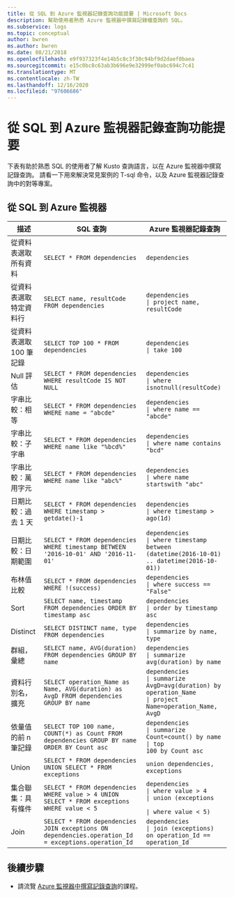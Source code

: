 ```yaml
---
title: 從 SQL 到 Azure 監視器記錄查詢功能提要 | Microsoft Docs
description: 幫助使用者熟悉 Azure 監視器中撰寫記錄檔查詢的 SQL。
ms.subservice: logs
ms.topic: conceptual
author: bwren
ms.author: bwren
ms.date: 08/21/2018
ms.openlocfilehash: e9f937323f4e14b5c8c3f30c94bf9d2daef0baea
ms.sourcegitcommit: e15c0bc8c63ab3b696e9e32999ef0abc694c7c41
ms.translationtype: MT
ms.contentlocale: zh-TW
ms.lasthandoff: 12/16/2020
ms.locfileid: "97606686"
---
```

# <a name="sql-to-azure-monitor-log-query-cheat-sheet"></a>從 SQL 到 Azure 監視器記錄查詢功能提要 

下表有助於熟悉 SQL 的使用者了解 Kusto 查詢語言，以在 Azure 監視器中撰寫記錄查詢。 請看一下用來解決常見案例的 T-sql 命令，以及 Azure 監視器記錄查詢中的對等專案。

## <a name="sql-to-azure-monitor"></a>從 SQL 到 Azure 監視器

描述 |SQL 查詢 | Azure 監視器記錄查詢
----------------------------------------|---------------------------------------------------------------------------------------------------|----------------------------------------
從資料表選取所有資料 |`SELECT * FROM dependencies` |<code>dependencies</code>
從資料表選取特定資料行 |`SELECT name, resultCode FROM dependencies` |<code>dependencies <br>&#124; project name, resultCode</code>
從資料表選取 100 筆記錄 |`SELECT TOP 100 * FROM dependencies` |<code>dependencies <br>&#124; take 100</code>
Null 評估 |`SELECT * FROM dependencies WHERE resultCode IS NOT NULL` |<code>dependencies <br>&#124; where isnotnull(resultCode)</code>
字串比較：相等 |`SELECT * FROM dependencies WHERE name = "abcde"` |<code>dependencies <br>&#124; where name == "abcde"</code>
字串比較：子字串 |`SELECT * FROM dependencies WHERE name like "%bcd%"` |<code>dependencies <br>&#124; where name contains "bcd"</code>
字串比較：萬用字元 |`SELECT * FROM dependencies WHERE name like "abc%"` |<code>dependencies <br>&#124; where name startswith "abc"</code>
日期比較：過去 1 天 |`SELECT * FROM dependencies WHERE timestamp > getdate()-1` |<code>dependencies <br>&#124; where timestamp > ago(1d)</code>
日期比較：日期範圍 |`SELECT * FROM dependencies WHERE timestamp BETWEEN '2016-10-01' AND '2016-11-01'` |<code>dependencies <br>&#124; where timestamp between (datetime(2016-10-01) .. datetime(2016-10-01))</code>
布林值比較 |`SELECT * FROM dependencies WHERE !(success)` |<code>dependencies <br>&#124; where success == "False" </code>
Sort |`SELECT name, timestamp FROM dependencies ORDER BY timestamp asc` |<code>dependencies <br>&#124; order by timestamp asc </code>
Distinct |`SELECT DISTINCT name, type  FROM dependencies` |<code>dependencies <br>&#124; summarize by name, type </code>
群組，彙總 |`SELECT name, AVG(duration) FROM dependencies GROUP BY name` |<code>dependencies <br>&#124; summarize avg(duration) by name </code>
資料行別名，擴充 |`SELECT operation_Name as Name, AVG(duration) as AvgD FROM dependencies GROUP BY name` |<code>dependencies <br>&#124; summarize AvgD=avg(duration) by operation_Name <br>&#124; project Name=operation_Name, AvgD</code>
依量值的前 n 筆記錄 |`SELECT TOP 100 name, COUNT(*) as Count FROM dependencies GROUP BY name ORDER BY Count asc` |<code>dependencies <br>&#124; summarize Count=count() by name <br>&#124; top 100 by Count asc</code>
Union |`SELECT * FROM dependencies UNION SELECT * FROM exceptions` |<code>union dependencies, exceptions</code>
集合聯集：具有條件 |`SELECT * FROM dependencies WHERE value > 4 UNION SELECT * FROM exceptions WHERE value < 5` |<code>dependencies <br>&#124; where value > 4 <br>&#124; union (exceptions <br>&#124; where value < 5)</code>
Join |`SELECT * FROM dependencies JOIN exceptions ON dependencies.operation_Id = exceptions.operation_Id`|<code>dependencies <br>&#124; join (exceptions) on operation_Id == operation_Id</code>


## <a name="next-steps"></a>後續步驟

- 請流覽 [Azure 監視器中撰寫記錄查詢](get-started-queries.md)的課程。
